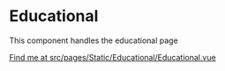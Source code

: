 # Educational

This component handles the educational page

[Find me at src/pages/Static/Educational/Educational.vue](https://github.com/FAIRsharing/fairsharing.github.io/tree/master/src/pages/Static/Educational/Educational.vue)